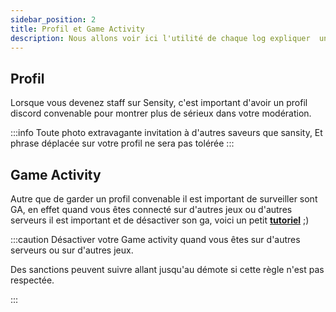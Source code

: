 ```yaml
---
sidebar_position: 2
title: Profil et Game Activity
description: Nous allons voir ici l'utilité de chaque log expliquer  un par un 
---
```


## Profil


Lorsque vous devenez staff sur Sensity, c'est important d'avoir un profil discord convenable pour montrer plus de sérieux dans votre modération.


:::info 
Toute photo extravagante invitation à d'autres saveurs que sansity, Et phrase déplacée sur votre profil ne sera pas tolérée 
:::


## Game Activity 


Autre que de garder un profil convenable il est important de surveiller sont GA, en effet quand vous êtes connecté sur d'autres jeux ou d'autres serveurs il est important et de désactiver son ga, voici un petit **[tutoriel](https://www.youtube.com/watch?v=oXYsd_P0BMc&ab_channel=NicolasSensity)**  ;)  




:::caution  Désactiver votre Game activity quand vous êtes sur d'autres serveurs ou sur d'autres jeux. 


Des sanctions peuvent suivre allant jusqu'au démote si cette règle n'est pas respectée.

:::
